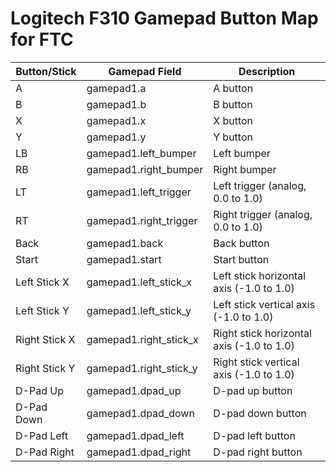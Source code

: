 # Logitech F310 Gamepad Button Map for FTC

| Button/Stick  | Gamepad Field          | Description                               |
|---------------|------------------------|-------------------------------------------|
| A             | gamepad1.a             | A button                                  |
| B             | gamepad1.b             | B button                                  |
| X             | gamepad1.x             | X button                                  |
| Y             | gamepad1.y             | Y button                                  |
| LB            | gamepad1.left_bumper   | Left bumper                               |
| RB            | gamepad1.right_bumper  | Right bumper                              |
| LT            | gamepad1.left_trigger  | Left trigger (analog, 0.0 to 1.0)         |
| RT            | gamepad1.right_trigger | Right trigger (analog, 0.0 to 1.0)        |
| Back          | gamepad1.back          | Back button                               |
| Start         | gamepad1.start         | Start button                              |
| Left Stick X  | gamepad1.left_stick_x  | Left stick horizontal axis (-1.0 to 1.0)  |
| Left Stick Y  | gamepad1.left_stick_y  | Left stick vertical axis (-1.0 to 1.0)    |
| Right Stick X | gamepad1.right_stick_x | Right stick horizontal axis (-1.0 to 1.0) |
| Right Stick Y | gamepad1.right_stick_y | Right stick vertical axis (-1.0 to 1.0)   |
| D-Pad Up      | gamepad1.dpad_up       | D-pad up button                           |
| D-Pad Down    | gamepad1.dpad_down     | D-pad down button                         |
| D-Pad Left    | gamepad1.dpad_left     | D-pad left button                         |
| D-Pad Right   | gamepad1.dpad_right    | D-pad right button                        |
